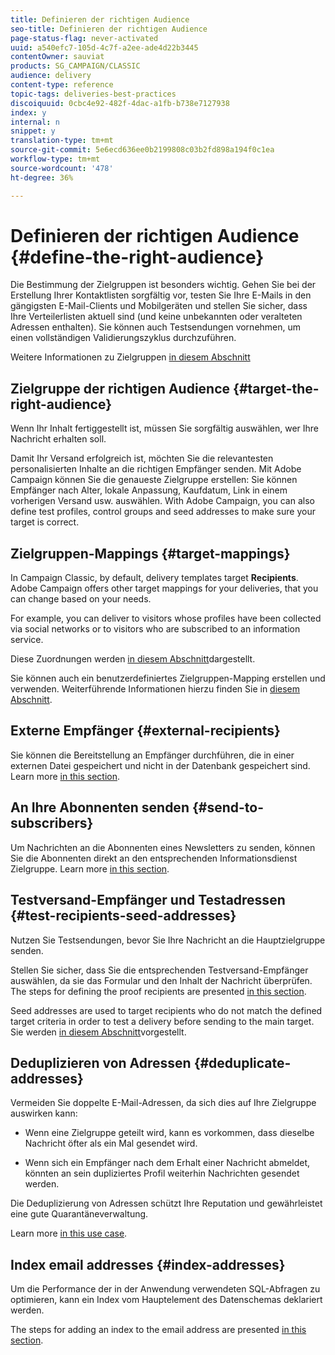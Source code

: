 ```yaml
---
title: Definieren der richtigen Audience
seo-title: Definieren der richtigen Audience
page-status-flag: never-activated
uuid: a540efc7-105d-4c7f-a2ee-ade4d22b3445
contentOwner: sauviat
products: SG_CAMPAIGN/CLASSIC
audience: delivery
content-type: reference
topic-tags: deliveries-best-practices
discoiquuid: 0cbc4e92-482f-4dac-a1fb-b738e7127938
index: y
internal: n
snippet: y
translation-type: tm+mt
source-git-commit: 5e6ecd636ee0b2199808c03b2fd898a194f0c1ea
workflow-type: tm+mt
source-wordcount: '478'
ht-degree: 36%

---
```



# Definieren der richtigen Audience {#define-the-right-audience}

Die Bestimmung der Zielgruppen ist besonders wichtig. Gehen Sie bei der Erstellung Ihrer Kontaktlisten sorgfältig vor, testen Sie Ihre E-Mails in den gängigsten E-Mail-Clients und Mobilgeräten und stellen Sie sicher, dass Ihre Verteilerlisten aktuell sind (und keine unbekannten oder veralteten Adressen enthalten). Sie können auch Testsendungen vornehmen, um einen vollständigen Validierungszyklus durchzuführen.

Weitere Informationen zu Zielgruppen [in diesem Abschnitt](../../delivery/using/steps-defining-the-target-population.md)

## Zielgruppe der richtigen Audience {#target-the-right-audience}

Wenn Ihr Inhalt fertiggestellt ist, müssen Sie sorgfältig auswählen, wer Ihre Nachricht erhalten soll.

Damit Ihr Versand erfolgreich ist, möchten Sie die relevantesten personalisierten Inhalte an die richtigen Empfänger senden. Mit Adobe Campaign können Sie die genaueste Zielgruppe erstellen: Sie können Empfänger nach Alter, lokale Anpassung, Kaufdatum, Link in einem vorherigen Versand usw. auswählen. With Adobe Campaign, you can also define test profiles, control groups and seed addresses to make sure your target is correct.

## Zielgruppen-Mappings {#target-mappings}

In Campaign Classic, by default, delivery templates target **Recipients**. Adobe Campaign offers other target mappings for your deliveries, that you can change based on your needs.

For example, you can deliver to visitors whose profiles have been collected via social networks or to visitors who are subscribed to an information service.

Diese Zuordnungen werden [in diesem Abschnitt](../../delivery/using/selecting-a-target-mapping.md)dargestellt.

Sie können auch ein benutzerdefiniertes Zielgruppen-Mapping erstellen und verwenden. Weiterführende Informationen hierzu finden Sie in [diesem Abschnitt](../../configuration/using/target-mapping.md).

## Externe Empfänger {#external-recipients}

Sie können die Bereitstellung an Empfänger durchführen, die in einer externen Datei gespeichert und nicht in der Datenbank gespeichert sind. Learn more [in this section](../../delivery/using/steps-defining-the-target-population.md#selecting-external-recipients).

## An Ihre Abonnenten senden {#send-to-subscribers}

Um Nachrichten an die Abonnenten eines Newsletters zu senden, können Sie die Abonnenten direkt an den entsprechenden Informationsdienst Zielgruppe. Learn more [in this section](../../delivery/using/managing-subscriptions.md#delivering-to-the-subscribers-of-a-service).


## Testversand-Empfänger und Testadressen {#test-recipients-seed-addresses}

Nutzen Sie Testsendungen, bevor Sie Ihre Nachricht an die Hauptzielgruppe senden.

Stellen Sie sicher, dass Sie die entsprechenden Testversand-Empfänger auswählen, da sie das Formular und den Inhalt der Nachricht überprüfen. The steps for defining the proof recipients are presented [in this section](../../delivery/using/steps-defining-the-target-population.md#selecting-the-proof-target).

Seed addresses are used to target recipients who do not match the defined target criteria in order to test a delivery before sending to the main target. Sie werden [in diesem Abschnitt](../../delivery/using/about-seed-addresses.md)vorgestellt.

## Deduplizieren von Adressen {#deduplicate-addresses}

Vermeiden Sie doppelte E-Mail-Adressen, da sich dies auf Ihre Zielgruppe auswirken kann:

* Wenn eine Zielgruppe geteilt wird, kann es vorkommen, dass dieselbe Nachricht öfter als ein Mal gesendet wird.

* Wenn sich ein Empfänger nach dem Erhalt einer Nachricht abmeldet, könnten an sein dupliziertes Profil weiterhin Nachrichten gesendet werden.

Die Deduplizierung von Adressen schützt Ihre Reputation und gewährleistet eine gute Quarantäneverwaltung.

Learn more [in this use case](../../workflow/using/deduplication.md#example--identify-the-duplicates-before-a-delivery).

## Index email addresses {#index-addresses}

Um die Performance der in der Anwendung verwendeten SQL-Abfragen zu optimieren, kann ein Index vom Hauptelement des Datenschemas deklariert werden.

The steps for adding an index to the email address are presented [in this section](../../configuration/using/database-mapping.md#indexed-fields).
